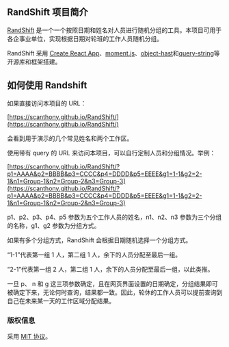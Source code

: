 ## RandShift 项目简介

[RandShift](https://scanthony.github.io/RandShift) 是一个一个按照日期和姓名对人员进行随机分组的工具。本项目可用于各企事业单位，实现根据日期对轮班的工作人员随机分组。

RandShift 采用 [Create React App](https://github.com/facebook/create-react-app)、[moment.js](https://momentjs.com/)、[object-hast](https://www.npmjs.com/package/object-hash)和[query-string](https://www.npmjs.com/package/query-string)等开源库和框架搭建。

## 如何使用 Randshift

如果直接访问本项目的 URL：

[https://scanthony.github.io/RandShift/](https://scanthony.github.io/RandShift/)

会看到用于演示的几个常见姓名和两个工作区。

使用带有 query 的 URL 来访问本项目，可以自行定制人员和分组情况。举例：

[https://scanthony.github.io/RandShift/?p1=AAAA&p2=BBBB&p3=CCCC&p4=DDDD&p5=EEEE&g1=1-1&g2=2-1&n1=Group-1&n2=Group-2&n3=Group-3](https://scanthony.github.io/RandShift/?p1=AAAA&p2=BBBB&p3=CCCC&p4=DDDD&p5=EEEE&g1=1-1&g2=2-1&n1=Group-1&n2=Group-2&n3=Group-3)

p1、p2、p3、p4、p5 参数为五个工作人员的姓名，n1、n2、n3 参数为三个分组的名称，g1、g2 参数为分组方式。

如果有多个分组方式，RandShift 会根据日期随机选择一个分组方式。

“1-1”代表第一组 1 人，第二组 1 人，余下的人员分配至最后一组。

“2-1”代表第一组 2 人，第二组 1 人，余下的人员分配至最后一组，以此类推。

一旦 p、 n 和 g 这三项参数确定，且在网页界面设置的日期确定，分组结果即可被确定下来，无论何时查询，结果都一致。因此，轮休的工作人员可以提前查询到自己在未来某一天的工作区域分配结果。

### 版权信息

采用 [MIT 协议](https://github.com/scanthony/RandShift/blob/master/LICENSE)。
